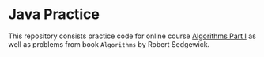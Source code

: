 # Java Practice

This repository consists practice code for online course [Algorithms Part
I](https://www.coursera.org/learn/algorithms-part1) as well as problems from
book `Algorithms` by Robert Sedgewick. 
